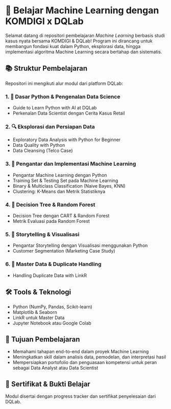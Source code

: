 # 🚀 Belajar Machine Learning dengan KOMDIGI x DQLab

Selamat datang di repositori pembelajaran *Machine Learning* berbasis studi kasus nyata bersama KOMDIGI & DQLab! Program ini dirancang untuk membangun fondasi kuat dalam Python, eksplorasi data, hingga implementasi algoritma Machine Learning secara bertahap dan sistematis.

## 📚 Struktur Pembelajaran

Repositori ini mengikuti alur modul dari platform DQLab:

### 1. 📌 Dasar Python & Pengenalan Data Science
- Guide to Learn Python with AI at DQLab
- Perkenalan Data Scientist dengan Cerita Kasus Retail

### 2. 🔍 Eksplorasi dan Persiapan Data
- Exploratory Data Analysis with Python for Beginner
- Data Quality with Python
- Data Cleansing (Telco Case)

### 3. 🧠 Pengantar dan Implementasi Machine Learning
- Pengantar Machine Learning dengan Python
- Training Set & Testing Set pada Machine Learning
- Binary & Multiclass Classification (Naive Bayes, KNN)
- Clustering: K-Means dan Metrik Statistiknya

### 4. 🌳 Decision Tree & Random Forest
- Decision Tree dengan CART & Random Forest
- Metrik Evaluasi pada Random Forest

### 5. 🎨 Storytelling & Visualisasi
- Pengantar Storytelling dengan Visualisasi menggunakan Python
- Customer Segmentation (Marketing Case Study)

### 6. 🧩 Master Data & Duplicate Handling
- Handling Duplicate Data with LinkR

## 🛠 Tools & Teknologi
- Python (NumPy, Pandas, Scikit-learn)
- Matplotlib & Seaborn
- LinkR untuk Master Data
- Jupyter Notebook atau Google Colab

## 🏁 Tujuan Pembelajaran
- Memahami tahapan end-to-end dalam proyek Machine Learning
- Meningkatkan skill dalam analisis data, pemodelan, dan interpretasi hasil
- Mempersiapkan portofolio dan penguasaan kompetensi untuk peran sebagai Data Analyst atau Data Scientist

## 📄 Sertifikat & Bukti Belajar
Modul disertai dengan progress tracker dan sertifikat penyelesaian dari DQLab.


